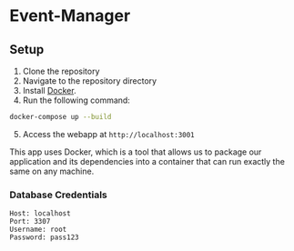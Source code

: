 # Event-Manager

## Setup

1. Clone the repository
2. Navigate to the repository directory
3. Install [Docker](https://docs.docker.com/get-docker/).
4. Run the following command:

```bash
docker-compose up --build
```

5. Access the webapp at `http://localhost:3001`

This app uses Docker, which is a tool that allows us to package our application and its dependencies into a container that can run exactly the same on any machine.

### Database Credentials

    Host: localhost
    Port: 3307
    Username: root
    Password: pass123
